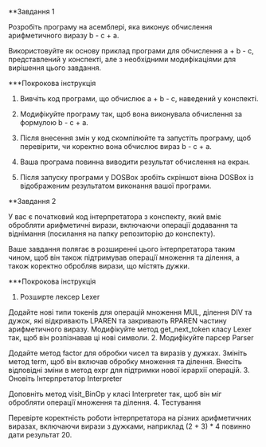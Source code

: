 **Завдання 1

Розробіть програму на асемблері, яка виконує обчислення арифметичного виразу b - c + a.

Використовуйте як основу приклад програми для обчислення a + b - c, представлений у конспекті, але з необхідними модифікаціями для вирішення цього завдання.


***Покрокова інструкція


1. Вивчіть код програми, що обчислює a + b - c, наведений у конспекті.

2. Модифікуйте програму так, щоб вона виконувала обчислення за формулою b - c + a.

3. Після внесення змін у код скомпілюйте та запустіть програму, щоб перевірити, чи коректно вона обчислює вираз b - c + a.

4. Ваша програма повинна виводити результат обчислення на екран.

5. Після запуску програми у DOSBox зробіть скріншот вікна DOSBox із відображеним результатом виконання вашої програми.



**Завдання 2

У вас є початковий код інтерпретатора з конспекту, який вміє обробляти арифметичні вирази, включаючи операції додавання та віднімання (посилання на папку репозиторію до конспекту).

Ваше завдання полягає в розширенні цього інтерпретатора таким чином, щоб він також підтримував операції множення та ділення, а також коректно обробляв вирази, що містять дужки.


***Покрокова інструкція


1. Розширте лексер Lexer

Додайте нові типи токенів для операцій множення MUL, ділення DIV та дужок, які відкривають LPAREN та закривають RPAREN частину арифметичного виразу.
Модифікуйте метод get_next_token класу Lexer так, щоб він розпізнавав ці нові символи.
2. Модифікуйте парсер Parser

Додайте метод factor для обробки чисел та виразів у дужках.
Змініть метод term, щоб він включав обробку множення та ділення.
Внесіть відповідні зміни в метод expr для підтримки нової ієрархії операцій.
3. Оновіть Інтерпретатор Interpreter

Доповніть метод visit_BinOp у класі Interpreter так, щоб він міг обробляти операції множення та ділення.
4. Тестування

Перевірте коректність роботи інтерпретатора на різних арифметичних виразах, включаючи вирази з дужками, наприклад (2 + 3) * 4 повинно дати результат 20.

